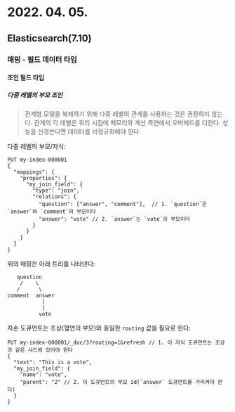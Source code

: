 # 2022. 04. 05.

## Elasticsearch(7.10)

### 매핑 - 필드 데이터 타입

#### 조인 필드 타입

##### 다중 레벨의 부모 조인

> 관계형 모델을 복제하기 위해 다중 레벨의 관계를 사용하는 것은 권장하지 않는다. 관계의 각 레벨은 쿼리 시점에 메모리와 계산 측면에서 오버헤드를 더한다. 성능을 신경쓴다면 데이터를 비정규화해야 한다.

다중 레벨의 부모/자식:

```http
PUT my-index-000001
{
  "mappings": {
    "properties": {
      "my_join_field": {
        "type": "join",
        "relations": {
          "question": ["answer", "comment"],  // 1. `question`은 `answer`와 `comment`의 부모이다
          "answer": "vote" // 2. `answer`는 `vote`의 부모이다
        }
      }
    }
  }
}
```

위의 매핑은 아래 트리를 나타낸다:

```
   question
    /    \
   /      \
comment  answer
           |
           |
          vote
```

자손 도큐먼트는 조상(혈연의 부모)와 동일한 `routing` 값을 필요로 한다:

```http
PUT my-index-000001/_doc/3?routing=1&refresh // 1. 이 자식 도큐먼트는 조상과 같은 샤드에 있어야 한다
{
  "text": "This is a vote",
  "my_join_field": {
    "name": "vote",
    "parent": "2" // 2. 이 도큐먼트의 부모 id(`answer` 도큐먼트를 가리켜야 한다)
  }
}
```

